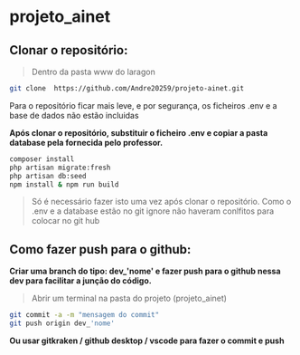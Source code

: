 # projeto_ainet

## Clonar o repositório:

> Dentro da pasta www do laragon

```bash
git clone  https://github.com/Andre20259/projeto-ainet.git
```

Para o repositório ficar mais leve, e por segurança, os ficheiros .env e a base de dados não estão incluidas

**Após clonar o repositório, substituir o ficheiro .env e copiar a pasta database pela fornecida pelo professor.**

```bash
composer install
php artisan migrate:fresh
php artisan db:seed
npm install & npm run build
```

> Só é necessário fazer isto uma vez após clonar o repositório. Como o .env e a database estão no git ignore não haveram conlfitos para colocar no git hub


## Como fazer push para o github:

**Criar uma branch do tipo: dev_'nome' e fazer push para o github nessa dev para facilitar a junção do código.**

> Abrir um terminal na pasta do projeto (projeto_ainet)

```bash
git commit -a -m "mensagem do commit"
git push origin dev_'nome'
```

**Ou usar gitkraken / github desktop / vscode para fazer o commit e push**
